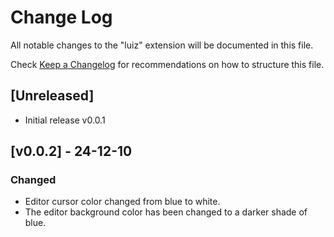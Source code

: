 # Change Log

All notable changes to the "luiz" extension will be documented in this file.

Check [Keep a Changelog](http://keepachangelog.com/) for recommendations on how to structure this file.

## [Unreleased]

- Initial release v0.0.1

## [v0.0.2] - 24-12-10

### Changed

- Editor cursor color changed from blue to white.
- The editor background color has been changed to a darker shade of blue.
